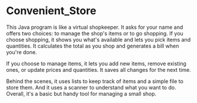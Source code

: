 # Convenient_Store

This Java program is like a virtual shopkeeper. It asks for your name and offers two choices: to manage the shop's items or to go shopping. If you choose shopping, it shows you what's available and lets you pick items and quantities. It calculates the total as you shop and generates a bill when you're done.

If you choose to manage items, it lets you add new items, remove existing ones, or update prices and quantities. It saves all changes for the next time.

Behind the scenes, it uses lists to keep track of items and a simple file to store them. And it uses a scanner to understand what you want to do. Overall, it's a basic but handy tool for managing a small shop.
